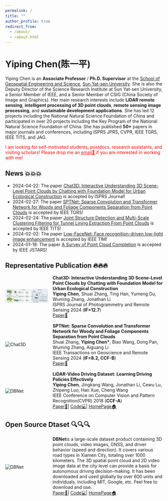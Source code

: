 ```yaml
---
permalink: /
title: ""
author_profile: true
redirect_from: 
  - /about/
  - /about.html
---
```


# Yiping Chen(陈一平)

Yiping Chen is an **Associate Professor** / **Ph.D. Supervisor** at the [School of Geospatial Engineering and Science](https://sges.sysu.edu.cn/), [Sun Yat-sen University](https://www.sysu.edu.cn/). She is also the Deputy Director of the Science Research Institute at Sun Yat-sen University, a Senior Member of IEEE, and a Senior Member of CSIG (China Society of Image and Graphics). Her main research interests include **LiDAR remote sensing**, **intelligent processing of 3D point clouds**, **remote sensing image processing**, and **sustainable development applications**. She has led 12 projects including the National Natural Science Foundation of China and participated in over 20 projects including the Key Program of the National Natural Science Foundation of China. She has published **50+** papers in major journals and conferences, including ISPRS JPRS, CVPR, IEEE TGRS, IEEE TITS, and JAG.

<p style="color: red;">
  I am looking for self-motivated students, postdocs, research assistants, and visiting scholars! Please drop me an <a href="mailto:chenyp79@sysu.edu.cn" style="color: red; text-decoration: underline;">email📧</a> if you are interested in working with me!
</p>

## News 💥💥💥
- 2024-04-22: The paper [Chat3D: Interactive Understanding 3D Scene-Level Point Clouds by Chatting with Foundation Model for Urban Ecological Construction](https://www.sciencedirect.com/science/article/pii/S0924271624001849) is accepted by ISPRS Journal!
- 2024-02-27: The paper [SPTNet: Sparse Convolution and Transformer Network for Woody and Foliage Components Separation from Point Clouds](https://ieeexplore.ieee.org/abstract/document/10466757) is accepted by IEEE TGRS!
- 2024-02-24: The paper [Joint Structure Detection and Multi-Scale Clustering Filtering for Tunnel Lining Extraction From Point Clouds](https://ieeexplore.ieee.org/abstract/document/10492659) is accepted by IEEE TITS!
- 2024-02-02: The paper [Low-FaceNet: Face recognition-driven low-light image enhancement](https://ieeexplore.ieee.org/abstract/document/10476748) is accepted by IEEE TIM!
- 2024-01-18: The paper [A Survey of Point Cloud Completion](https://ieeexplore.ieee.org/abstract/document/10433645) is accepted by IEEE JSTARS!

## Representative Publication 🔥🔥🔥
<div style="display: flex; align-items: center; width: 100%;">
  <div style="flex: 30%;">
    <a>
        <img src="https://github.com/Ting-Devin-Han/Epingpages.github.io/raw/master/images/Chat3D.jpg" alt="Chat3D" style="width: 90%;"/>
    </a>
  </div>
  <div style="flex: 70%;">
    <strong>Chat3D: Interactive Understanding 3D Scene-Level Point Clouds by Chatting with Foundation Model for Urban Ecological Construction</strong><br>
    <strong>Yiping Chen</strong>, Shuai Zhang, Ting Han, Yumeng Du, Wuming Zhang, Jonathan Li<br>
    ISPRS Journal of Photogrammetry and Remote Sensing 2024 (<strong>IF=12.7</strong>)<br>
    <a href="https://www.sciencedirect.com/science/article/pii/S0924271624001849">Paper📄</a>
  </div>
</div>
<br>
<div style="display: flex; align-items: center; width: 100%;">
  <div style="flex: 30%;">
    <a>
        <img src="" alt="Chat3D" style="width: 90%;"/>
    </a>
  </div>
  <div style="flex: 70%;">
    <strong>SPTNet: Sparse Convolution and Transformer Network for Woody and Foliage Components Separation from Point Clouds</strong><br>
    Shuai Zhang, <strong>Yiping Chen*</strong>, Biao Wang, Dong Pan, Wuming Zhang, Aiguang Li<br>
    IEEE Transactions on Geoscience and Remote Sensing 2024 (<strong>IF=8.2, CCF-B</strong>)<br>
    <a href="https://ieeexplore.ieee.org/abstract/document/10466757">Paper📄</a>
  </div>
</div>
<br>
<div style="display: flex; align-items: center; width: 100%;">
  <div style="flex: 30%;">
    <a>
        <img src="https://github.com/Ting-Devin-Han/Epingpages.github.io/raw/master/images/DBNet.gif" alt="DBNet" style="width: 90%;"/>
    </a>
  </div>
  <div style="flex: 70%;">
    <strong>LiDAR-Video Driving Dataset: Learning Driving Policies Effectively</strong><br>
    <strong>Yiping Chen</strong>, Jingkang Wang, Jonathan Li, Cewu Lu, Zhipeng Luo, Han Xue, Cheng Wang<br>
    IEEE Conference on Computer Vision and Pattern Recognition(CVPR) 2018 (<strong>CCF-A</strong>)<br>
    <a href="https://openaccess.thecvf.com/content_cvpr_2018/html/Chen_LiDAR-Video_Driving_Dataset_CVPR_2018_paper.html">Paper📄</a>|
    <a href="https://github.com/driving-behavior/DBNet">Code💻</a>|
    <a href="http://www.dbehavior.net/">HomePage🏠</a>
  </div>
</div>

## Open Source Dtaset 🔍🔍🔍
<div style="display: flex; align-items: center; width: 100%;">
  <div style="flex: 30%;">
    <a>
        <img src="https://github.com/Ting-Devin-Han/Epingpages.github.io/raw/master/images/DBNet.gif" alt="DBNet" style="width: 90%;"/>
    </a>
  </div>
  <div style="flex: 70%;">
    <strong>DBNet</strong>is a large-scale dataset product containing 3D point clouds, video images, GNSS, and driver behavior (speed and direction). It covers various road types in Xiamen City, totaling over 1000 kilometers. The 3D spatial point cloud and 2D video image data at the city level can provide a basis for autonomous driving decision-making. It has been downloaded and used globally by over 600 units and individuals, including MIT, Google, etc. Feel free to download and use.<br>
    <a href="https://openaccess.thecvf.com/content_cvpr_2018/html/Chen_LiDAR-Video_Driving_Dataset_CVPR_2018_paper.html">Paper📄</a>|
    <a href="https://github.com/driving-behavior/DBNet">Code💻</a>|
    <a href="http://www.dbehavior.net/">HomePage🏠</a>
  </div>
</div>
<br>

